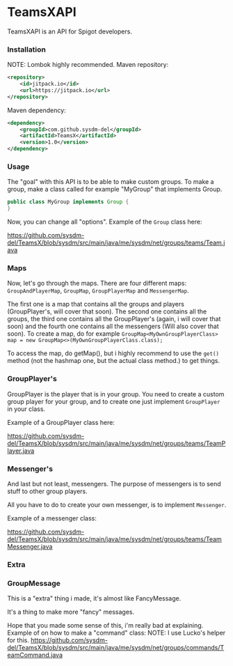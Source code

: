# TeamsXAPI
TeamsXAPI is an API for Spigot developers.

### Installation
NOTE: Lombok highly recommended.
Maven repository:
```xml
<repository>
    <id>jitpack.io</id>
    <url>https://jitpack.io</url>
</repository>
```

Maven dependency:
```xml
<dependency>
    <groupId>com.github.sysdm-del</groupId>
    <artifactId>TeamsX</artifactId>
    <version>1.0</version>
</dependency>
```

### Usage

The "goal" with this API is to be able to make custom groups. To make a group, make a class called for example "MyGroup" that implements Group.
```java
public class MyGroup implements Group {
}
```
Now, you can change all "options". Example of the `Group` class here:

https://github.com/sysdm-del/TeamsX/blob/sysdm/src/main/java/me/sysdm/net/groups/teams/Team.java

### Maps
Now, let's go through the maps.
There are four different maps: `GroupAndPlayerMap`, `GroupMap`, `GroupPlayerMap` and `MessengerMap`.

The first one is a map that contains all the groups and players (GroupPlayer's, will cover that soon).
The second one contains all the groups, the third one contains all the GroupPlayer's (again, i will cover that soon)
and the fourth one contains all the messengers (Will also cover that soon).
To create a map, do for example `GroupMap<MyOwnGroupPlayerClass> map = new GroupMap<>(MyOwnGroupPlayerClass.class);`

To access the map, do getMap(), but i highly recommend to use the `get()` method (not the hashmap one, but the actual class method.) to get things.

### GroupPlayer's
GroupPlayer is the player that is in your group.
You need to create a custom group player for your group, and to create one just implement `GroupPlayer` in your class.

Example of a GroupPlayer class here:

https://github.com/sysdm-del/TeamsX/blob/sysdm/src/main/java/me/sysdm/net/groups/teams/TeamPlayer.java

### Messenger's
And last but not least, messengers. The purpose of messengers is to send stuff to other group players.

All you have to do to create your own messenger, is to implement `Messenger`.

Example of a messenger class:

https://github.com/sysdm-del/TeamsX/blob/sysdm/src/main/java/me/sysdm/net/groups/teams/TeamMessenger.java

### Extra

### GroupMessage
This is a "extra" thing i made, it's almost like FancyMessage.

It's a thing to make more "fancy" messages.

Hope that you made some sense of this, i'm really bad at explaining.
Example of on how to make a "command" class:
NOTE: I use Lucko's helper for this.
https://github.com/sysdm-del/TeamsX/blob/sysdm/src/main/java/me/sysdm/net/groups/commands/TeamCommand.java




